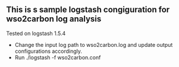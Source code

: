 ## This is s sample logstash congiguration for wso2carbon log analysis
 
Tested on logstash 1.5.4
 
 * Change the input log path to wso2carbon.log and update output configurations accordingly.
 * Run ./logstash -f wso2carbon.conf